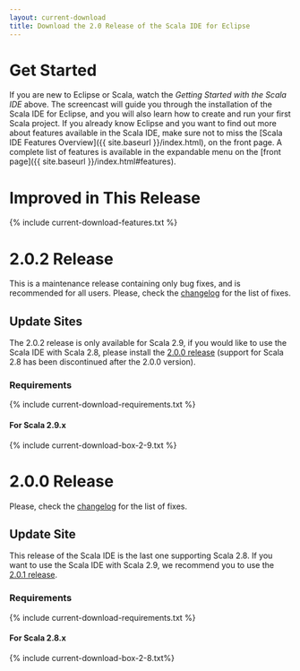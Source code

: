 ```yaml
---
layout: current-download
title: Download the 2.0 Release of the Scala IDE for Eclipse
---
```


# Get Started

If you are new to Eclipse or Scala, watch the *Getting Started with the Scala IDE* above. The screencast will guide you through the installation of the Scala IDE for Eclipse, and you will also learn how to create and run your first Scala project.
If you already know Eclipse and you want to find out more about features available in the Scala IDE, make sure not to miss the [Scala IDE Features Overview]({{ site.baseurl }}/index.html), on the front page. A complete list of features is available in the expandable menu on the [front page]({{ site.baseurl }}/index.html#features).

# Improved in This Release
{% include current-download-features.txt %}

# 2.0.2 Release

This is a maintenance release containing only bug fixes, and is recommended for all users. 
Please, check the [changelog](/docs/changelog.html#2_0_2__release_scala-ide-2_0_x_) for 
the list of fixes. 

## Update Sites

The 2.0.2 release is only available for Scala 2.9, if you would like to use the Scala IDE with Scala 
2.8, please install the [2.0.0 release](#200_release) (support for Scala 2.8 has been 
discontinued after the 2.0.0 version).

### Requirements
{% include current-download-requirements.txt %}

#### For Scala 2.9.x
{% include current-download-box-2-9.txt %}

# 2.0.0 Release

Please, check the [changelog](/docs/changelog.html#2_0_0__release_scala-ide-2_0_0_) for 
the list of fixes. 

## Update Site

This release of the Scala IDE is the last one supporting Scala 2.8. If you want to use the 
Scala IDE with Scala 2.9, we recommend you to use the [2.0.1 release](#201_release).

### Requirements
{% include current-download-requirements.txt %}

#### For Scala 2.8.x
{% include current-download-box-2-8.txt%}